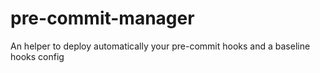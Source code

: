 # pre-commit-manager
An helper to deploy automatically your pre-commit hooks and a baseline hooks config
